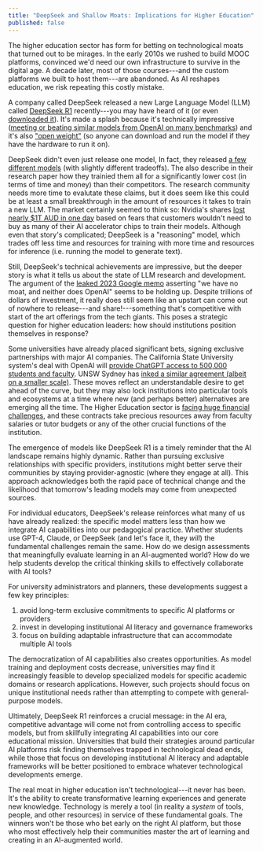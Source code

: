 ```yaml
---
title: "DeepSeek and Shallow Moats: Implications for Higher Education"
published: false
---
```


The higher education sector has form for betting on technological moats that
turned out to be mirages. In the early 2010s we rushed to build MOOC platforms,
convinced we'd need our own infrastructure to survive in the digital age. A
decade later, most of those courses---and the custom platforms we built to host
them---are abandoned. As AI reshapes education, we risk repeating this costly
mistake.

A company called DeepSeek released a new Large Language Model (LLM) called
[DeepSeek R1](https://github.com/deepseek-ai/DeepSeek-R1) recently---you may
have heard of it (or even
[downloaded it](https://techcrunch.com/2025/01/27/deepseek-displaces-chatgpt-as-the-app-stores-top-app/)).
It's made a splash because it's technically impressive
([meeting or beating similar models from OpenAI on many benchmarks](https://arxiv.org/pdf/2501.12948))
and it's also ["open weight"](https://epoch.ai/blog/open-models-report) (so
anyone can download and run the model if they have the hardware to run it on).

DeepSeek didn't even just release one model, In fact, they released
[a few different models](https://arcprize.org/blog/r1-zero-r1-results-analysis)
(with slightly different tradeoffs). The also describe in their research paper
how they trainied them all for a significantly lower cost (in terms of time and
money) than their competitors. The research community needs more time to
evalutate these claims, but it does seem like this could be at least a small
breakthrough in the amount of resources it takes to train a new LLM. The market
certainly seemed to think so: Nvidia's shares
[lost nearly $1T AUD in one day](https://www.smh.com.au/business/markets/955-billion-meltdown-wall-street-darling-suffers-biggest-one-day-loss-in-history-20250128-p5l7lt.html)
based on fears that customers wouldn't need to buy as many of their AI
accelerator chips to train their models. Although even that story's complicated;
DeepSeek is a "reasoning" model, which trades off less time and resources for
training with more time and resources for inference (i.e. running the model to
generate text).

Still, DeepSeek's technical achievements are impressive, but the deeper story is
what it tells us about the state of LLM research and development. The argument
of the
[leaked 2023 Google memo](https://semianalysis.com/2023/05/04/google-we-have-no-moat-and-neither/)
asserting "we have no moat, and neither does OpenAI" seems to be holding up.
Despite trillions of dollars of investment, it really does still seem like an
upstart can come out of nowhere to release---and share!---something that's
competitive with start of the art offerings from the tech giants. This poses a
strategic question for higher education leaders: how should institutions
position themselves in response?

Some universities have already placed significant bets, signing exclusive
partnerships with major AI companies. The California State University system's
deal with OpenAI will
[provide ChatGPT access to 500,000 students and faculty](https://openai.com/index/openai-and-the-csu-system/).
UNSW Sydney has
[inked a similar agreement (albeit on a smaller scale)](https://www.unsw.edu.au/newsroom/news/2024/12/UNSW-Sydney-signs-landmark-agreement-with-OpenAI).
These moves reflect an understandable desire to get ahead of the curve, but they
may also lock institutions into particular tools and ecosystems at a time where
new (and perhaps better) alternatives are emerging all the time. The Higher
Education sector is
[facing huge financial challenges](https://universitiesaustralia.edu.au/wp-content/uploads/2024/11/UA091-Critical-challenges-in-Australias-university-sector_v2.pdf),
and these contracts take precious resources away from faculty salaries or tutor
budgets or any of the other crucial functions of the institution.

The emergence of models like DeepSeek R1 is a timely reminder that the AI
landscape remains highly dynamic. Rather than pursuing exclusive relationships
with specific providers, institutions might better serve their communities by
staying provider-agnostic (where they engage at all). This approach acknowledges
both the rapid pace of technical change and the likelihood that tomorrow's
leading models may come from unexpected sources.

For individual educators, DeepSeek's release reinforces what many of us have
already realized: the specific model matters less than how we integrate AI
capabilities into our pedagogical practice. Whether students use GPT-4, Claude,
or DeepSeek (and let's face it, they _will_) the fundamental challenges remain
the same. How do we design assessments that meaningfully evaluate learning in an
AI-augmented world? How do we help students develop the critical thinking skills
to effectively collaborate with AI tools?

For university administrators and planners, these developments suggest a few key
principles:

1. avoid long-term exclusive commitments to specific AI platforms or providers
2. invest in developing institutional AI literacy and governance frameworks
3. focus on building adaptable infrastructure that can accommodate multiple AI
   tools

The democratization of AI capabilities also creates opportunities. As model
training and deployment costs decrease, universities may find it increasingly
feasible to develop specialized models for specific academic domains or research
applications. However, such projects should focus on unique institutional needs
rather than attempting to compete with general-purpose models.

Ultimately, DeepSeek R1 reinforces a crucial message: in the AI era, competitive
advantage will come not from controlling access to specific models, but from
skillfully integrating AI capabilities into our core educational mission.
Universities that build their strategies around particular AI platforms risk
finding themselves trapped in technological dead ends, while those that focus on
developing institutional AI literacy and adaptable frameworks will be better
positioned to embrace whatever technological developments emerge.

The real moat in higher education isn't technological---it never has been. It's
the ability to create transformative learning experiences and generate new
knowledge. Technology is merely a tool (in reality a _system_ of tools, people,
and other resources) in service of these fundamental goals. The winners won't be
those who bet early on the right AI platform, but those who most effectively
help their communities master the art of learning and creating in an
AI-augmented world.
